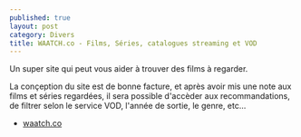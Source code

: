 ```yaml
---
published: true
layout: post
category: Divers
title: WAATCH.co - Films, Séries, catalogues streaming et VOD
---
```


Un super site qui peut vous aider à trouver des films à regarder.

La conçeption du site est de bonne facture, et après avoir mis une note aux films et séries regardées, il sera possible d'accèder aux recommandations, de filtrer selon le service VOD, l'année de sortie, le genre, etc...

- [waatch.co](https://fr-fr.waatch.co)
